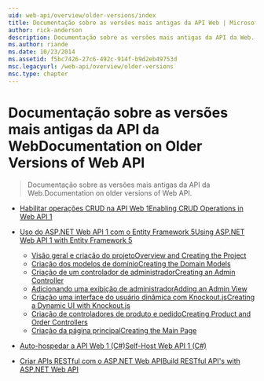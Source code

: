 ```yaml
---
uid: web-api/overview/older-versions/index
title: Documentação sobre as versões mais antigas da API Web | Microsoft Docs
author: rick-anderson
description: Documentação sobre as versões mais antigas da API da Web.
ms.author: riande
ms.date: 10/23/2014
ms.assetid: f5bc7426-27c6-492c-914f-b9d2eb49753d
msc.legacyurl: /web-api/overview/older-versions
msc.type: chapter
---
```

<a name="documentation-on-older-versions-of-web-api"></a><span data-ttu-id="a723b-103">Documentação sobre as versões mais antigas da API da Web</span><span class="sxs-lookup"><span data-stu-id="a723b-103">Documentation on Older Versions of Web API</span></span>
====================
> <span data-ttu-id="a723b-104">Documentação sobre as versões mais antigas da API da Web.</span><span class="sxs-lookup"><span data-stu-id="a723b-104">Documentation on older versions of Web API.</span></span>


- [<span data-ttu-id="a723b-105">Habilitar operações CRUD na API Web 1</span><span class="sxs-lookup"><span data-stu-id="a723b-105">Enabling CRUD Operations in Web API 1</span></span>](creating-a-web-api-that-supports-crud-operations.md)
- [<span data-ttu-id="a723b-106">Uso do ASP.NET Web API 1 com o Entity Framework 5</span><span class="sxs-lookup"><span data-stu-id="a723b-106">Using ASP.NET Web API 1 with Entity Framework 5</span></span>](using-web-api-1-with-entity-framework-5/index.md)

    - [<span data-ttu-id="a723b-107">Visão geral e criação do projeto</span><span class="sxs-lookup"><span data-stu-id="a723b-107">Overview and Creating the Project</span></span>](using-web-api-1-with-entity-framework-5/using-web-api-with-entity-framework-part-1.md)
    - [<span data-ttu-id="a723b-108">Criação dos modelos de domínio</span><span class="sxs-lookup"><span data-stu-id="a723b-108">Creating the Domain Models</span></span>](using-web-api-1-with-entity-framework-5/using-web-api-with-entity-framework-part-2.md)
    - [<span data-ttu-id="a723b-109">Criação de um controlador de administrador</span><span class="sxs-lookup"><span data-stu-id="a723b-109">Creating an Admin Controller</span></span>](using-web-api-1-with-entity-framework-5/using-web-api-with-entity-framework-part-3.md)
    - [<span data-ttu-id="a723b-110">Adicionando uma exibição de administrador</span><span class="sxs-lookup"><span data-stu-id="a723b-110">Adding an Admin View</span></span>](using-web-api-1-with-entity-framework-5/using-web-api-with-entity-framework-part-4.md)
    - [<span data-ttu-id="a723b-111">Criação uma interface do usuário dinâmica com Knockout.js</span><span class="sxs-lookup"><span data-stu-id="a723b-111">Creating a Dynamic UI with Knockout.js</span></span>](using-web-api-1-with-entity-framework-5/using-web-api-with-entity-framework-part-5.md)
    - [<span data-ttu-id="a723b-112">Criação de controladores de produto e pedido</span><span class="sxs-lookup"><span data-stu-id="a723b-112">Creating Product and Order Controllers</span></span>](using-web-api-1-with-entity-framework-5/using-web-api-with-entity-framework-part-6.md)
    - [<span data-ttu-id="a723b-113">Criação da página principal</span><span class="sxs-lookup"><span data-stu-id="a723b-113">Creating the Main Page</span></span>](using-web-api-1-with-entity-framework-5/using-web-api-with-entity-framework-part-7.md)
- [<span data-ttu-id="a723b-114">Auto-hospedar a API Web 1 (C#)</span><span class="sxs-lookup"><span data-stu-id="a723b-114">Self-Host Web API 1 (C#)</span></span>](self-host-a-web-api.md)
- [<span data-ttu-id="a723b-115">Criar APIs RESTful com o ASP.NET Web API</span><span class="sxs-lookup"><span data-stu-id="a723b-115">Build RESTful API's with ASP.NET Web API</span></span>](build-restful-apis-with-aspnet-web-api.md)
